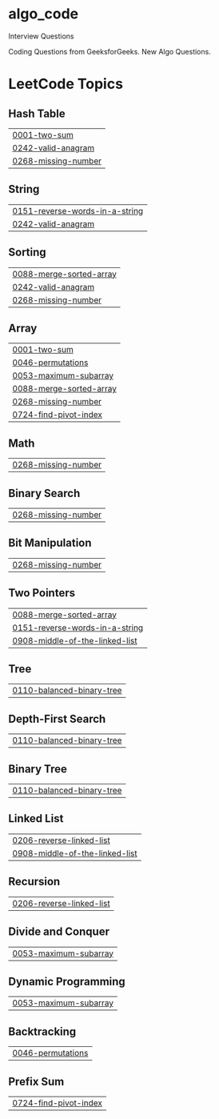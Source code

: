 # algo_code
Interview Questions 

Coding Questions from GeeksforGeeks. 
New Algo Questions. 

<!---LeetCode Topics Start-->
# LeetCode Topics
## Hash Table
|  |
| ------- |
| [0001-two-sum](https://github.com/saumyapanda1/algo_code/tree/master/0001-two-sum) |
| [0242-valid-anagram](https://github.com/saumyapanda1/algo_code/tree/master/0242-valid-anagram) |
| [0268-missing-number](https://github.com/saumyapanda1/algo_code/tree/master/0268-missing-number) |
## String
|  |
| ------- |
| [0151-reverse-words-in-a-string](https://github.com/saumyapanda1/algo_code/tree/master/0151-reverse-words-in-a-string) |
| [0242-valid-anagram](https://github.com/saumyapanda1/algo_code/tree/master/0242-valid-anagram) |
## Sorting
|  |
| ------- |
| [0088-merge-sorted-array](https://github.com/saumyapanda1/algo_code/tree/master/0088-merge-sorted-array) |
| [0242-valid-anagram](https://github.com/saumyapanda1/algo_code/tree/master/0242-valid-anagram) |
| [0268-missing-number](https://github.com/saumyapanda1/algo_code/tree/master/0268-missing-number) |
## Array
|  |
| ------- |
| [0001-two-sum](https://github.com/saumyapanda1/algo_code/tree/master/0001-two-sum) |
| [0046-permutations](https://github.com/saumyapanda1/algo_code/tree/master/0046-permutations) |
| [0053-maximum-subarray](https://github.com/saumyapanda1/algo_code/tree/master/0053-maximum-subarray) |
| [0088-merge-sorted-array](https://github.com/saumyapanda1/algo_code/tree/master/0088-merge-sorted-array) |
| [0268-missing-number](https://github.com/saumyapanda1/algo_code/tree/master/0268-missing-number) |
| [0724-find-pivot-index](https://github.com/saumyapanda1/algo_code/tree/master/0724-find-pivot-index) |
## Math
|  |
| ------- |
| [0268-missing-number](https://github.com/saumyapanda1/algo_code/tree/master/0268-missing-number) |
## Binary Search
|  |
| ------- |
| [0268-missing-number](https://github.com/saumyapanda1/algo_code/tree/master/0268-missing-number) |
## Bit Manipulation
|  |
| ------- |
| [0268-missing-number](https://github.com/saumyapanda1/algo_code/tree/master/0268-missing-number) |
## Two Pointers
|  |
| ------- |
| [0088-merge-sorted-array](https://github.com/saumyapanda1/algo_code/tree/master/0088-merge-sorted-array) |
| [0151-reverse-words-in-a-string](https://github.com/saumyapanda1/algo_code/tree/master/0151-reverse-words-in-a-string) |
| [0908-middle-of-the-linked-list](https://github.com/saumyapanda1/algo_code/tree/master/0908-middle-of-the-linked-list) |
## Tree
|  |
| ------- |
| [0110-balanced-binary-tree](https://github.com/saumyapanda1/algo_code/tree/master/0110-balanced-binary-tree) |
## Depth-First Search
|  |
| ------- |
| [0110-balanced-binary-tree](https://github.com/saumyapanda1/algo_code/tree/master/0110-balanced-binary-tree) |
## Binary Tree
|  |
| ------- |
| [0110-balanced-binary-tree](https://github.com/saumyapanda1/algo_code/tree/master/0110-balanced-binary-tree) |
## Linked List
|  |
| ------- |
| [0206-reverse-linked-list](https://github.com/saumyapanda1/algo_code/tree/master/0206-reverse-linked-list) |
| [0908-middle-of-the-linked-list](https://github.com/saumyapanda1/algo_code/tree/master/0908-middle-of-the-linked-list) |
## Recursion
|  |
| ------- |
| [0206-reverse-linked-list](https://github.com/saumyapanda1/algo_code/tree/master/0206-reverse-linked-list) |
## Divide and Conquer
|  |
| ------- |
| [0053-maximum-subarray](https://github.com/saumyapanda1/algo_code/tree/master/0053-maximum-subarray) |
## Dynamic Programming
|  |
| ------- |
| [0053-maximum-subarray](https://github.com/saumyapanda1/algo_code/tree/master/0053-maximum-subarray) |
## Backtracking
|  |
| ------- |
| [0046-permutations](https://github.com/saumyapanda1/algo_code/tree/master/0046-permutations) |
## Prefix Sum
|  |
| ------- |
| [0724-find-pivot-index](https://github.com/saumyapanda1/algo_code/tree/master/0724-find-pivot-index) |
<!---LeetCode Topics End-->